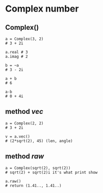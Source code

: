 # Complex number
## Complex()

    a = Complex(3, 2)
    # 3 + 2i

    a.real # 3
    a.imag # 2

    b = ~a
    # 3 - 2i

    a + b
    # 6

    a-b
    # 0 + 4i

## method *vec*

    a = Complex(2, 2)
    # 3 + 2i

    v = a.vec()
    # (2*sqrt(2), 45) (len, angle)

## method *raw*

    a = Complex(sqrt(2), sqrt(2))
    # sqrt(2) + sqrt(2)i it's what print show

    a.raw()
    # return (1.41.., 1.41..)
